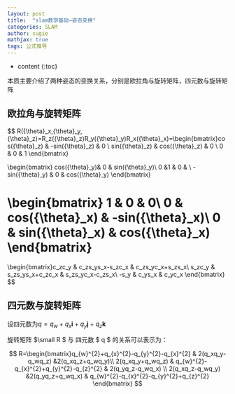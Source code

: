 ```yaml
---
layout: post
title:  "slam数学基础—姿态变换"
categories: SLAM
author: sugie
mathjax: true
tags: 公式推导
---
```


* content
{:toc}

本质主要介绍了两种姿态的变换关系，分别是欧拉角与旋转矩阵，四元数与旋转矩阵





## 欧拉角与旋转矩阵

$$
R({\theta}_x,{\theta}_y,{\theta}_z)=R_z({\theta}_z)R_y({\theta}_y)R_x({\theta}_x)=\begin{bmatrix}cos({\theta}_z) & -sin({\theta}_z) & 0 \\
sin({\theta}_z) & cos({\theta}_z) & 0 \\
0 & 0 & 1 
\end{bmatrix} 

\begin{bmatrix} cos({\theta}_y)& 0 & sin({\theta}_y)\\
 0 &1 & 0 & \\
 -sin({\theta}_y) 
 & 0 & cos({\theta}_y)
 \end{bmatrix}

\begin{bmatrix} 1 & 0 & 0\\
0 & cos({\theta}_x) & -sin({\theta}_x)\\
0 & sin({\theta}_x) & cos({\theta}_x)
\end{bmatrix}
=
\begin{bmatrix}c_zc_y & c_zs_ys_x-s_zc_x & c_zs_yc_x+s_zs_x\\
s_zc_y & s_zs_ys_x+c_zc_x & s_zs_yc_x-c_zs_x\\
-s_y & c_ys_x & c_yc_x
\end{bmatrix}
$$

## 四元数与旋转矩阵

设四元数为$q=q_w+q_x\mathbf{i}+q_y\mathbf{j}+q_z\mathbf{k}$

旋转矩阵 $\small R $ 与 四元数 $ q $ 的关系可以表示为：

$$
R=\begin{bmatrix}q_{w}^{2}+q_{x}^{2}-q_{y}^{2}-q_{x}^{2} & 2(q_xq_y-q_wq_z) &2(q_xq_z+q_wq_y)\\
2(q_xq_y+q_wq_z) & q_{w}^{2}-q_{x}^{2}+q_{y}^{2}-q_{z}^{2} & 2(q_yq_z-q_wq_x) \\
2(q_xq_z-q_wq_y) &2(q_yq_z+q_wq_x) & q_{w}^{2}-q_{x}^{2}-q_{y}^{2}+q_{z}^{2}
\end{bmatrix}
$$
